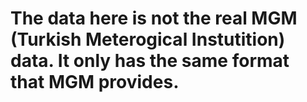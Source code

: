 # The data here is not the real MGM (Turkish Meterogical Instutition) data. It only has the same format that MGM provides.